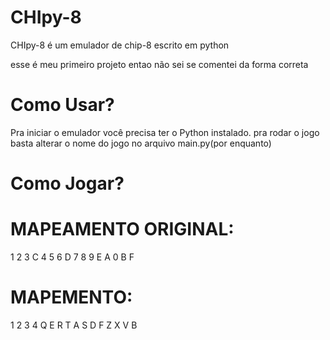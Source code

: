 # CHIpy-8
CHIpy-8 é um emulador de chip-8 escrito em python

esse é meu primeiro projeto entao não sei se comentei da forma correta

# Como Usar?
Pra iniciar o emulador você precisa ter o Python instalado.
pra rodar o jogo basta alterar o nome do jogo no arquivo main.py(por enquanto)

# Como Jogar?
 
# MAPEAMENTO ORIGINAL:
1 2 3 C
4 5 6 D
7 8 9 E
A 0 B F

# MAPEMENTO:
1 2 3 4
Q E R T
A S D F 
Z X V B
